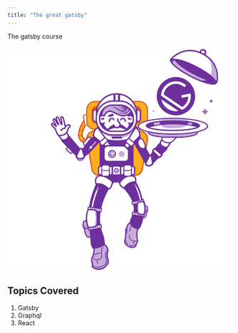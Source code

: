 ```yaml
---
title: "The great gatsby"
---
```


The gatsby course

![](./astronaut.png)

## Topics Covered

1. Gatsby
2. Graphql
3. React

